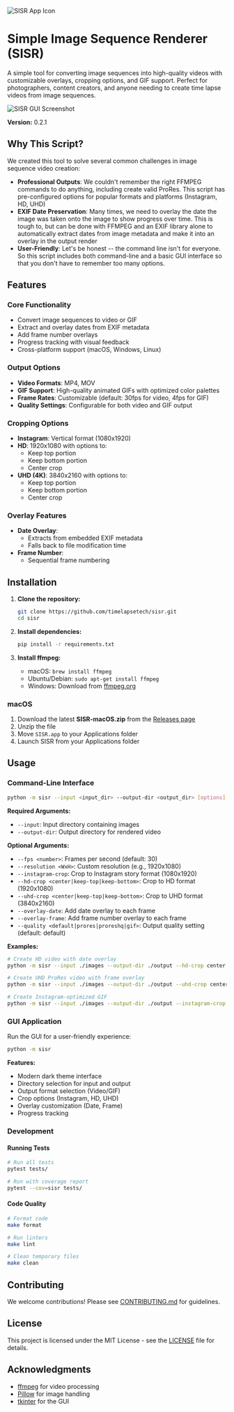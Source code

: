 ![SISR App Icon](resources/icons/icon_128x128.png)
# Simple Image Sequence Renderer (SISR)

A simple tool for converting image sequences into high-quality videos with customizable overlays, cropping options, and GIF support. Perfect for photographers, content creators, and anyone needing to create time lapse videos from image sequences.

![SISR GUI Screenshot](resources/screenshot.png)

**Version:** 0.2.1

## Why This Script?

We created this tool to solve several common challenges in image sequence video creation:
- **Professional Outputs**: We couldn't remember the right FFMPEG commands to do anything, including create valid ProRes. This script has pre-configured options for popular formats and platforms (Instagram, HD, UHD)
- **EXIF Date Preservation**: Many times, we need to overlay the date the image was taken onto the image to show progress over time. This is tough to, but can be done with FFMPEG and an EXIF library alone to automatically extract dates from image metadata and make it into an overlay in the output render
- **User-Friendly**: Let's be honest -- the command line isn't for everyone. So this script includes both command-line and a basic GUI interface so that you don't have to remember too many options.

## Features

### Core Functionality
- Convert image sequences to video or GIF
- Extract and overlay dates from EXIF metadata
- Add frame number overlays
- Progress tracking with visual feedback
- Cross-platform support (macOS, Windows, Linux)

### Output Options
- **Video Formats**: MP4, MOV
- **GIF Support**: High-quality animated GIFs with optimized color palettes
- **Frame Rates**: Customizable (default: 30fps for video, 4fps for GIF)
- **Quality Settings**: Configurable for both video and GIF output

### Cropping Options
- **Instagram**: Vertical format (1080x1920)
- **HD**: 1920x1080 with options to:
  - Keep top portion
  - Keep bottom portion
  - Center crop
- **UHD (4K)**: 3840x2160 with options to:
  - Keep top portion
  - Keep bottom portion
  - Center crop

### Overlay Features
- **Date Overlay**: 
  - Extracts from embedded EXIF metadata
  - Falls back to file modification time
- **Frame Number**: 
  - Sequential frame numbering

## Installation

1. **Clone the repository:**
   ```bash
   git clone https://github.com/timelapsetech/sisr.git
   cd sisr
   ```

2. **Install dependencies:**
   ```bash
   pip install -r requirements.txt
   ```

3. **Install ffmpeg:**
   - macOS: `brew install ffmpeg`
   - Ubuntu/Debian: `sudo apt-get install ffmpeg`
   - Windows: Download from [ffmpeg.org](https://ffmpeg.org/download.html)

### macOS
1. Download the latest **SISR-macOS.zip** from the [Releases page](https://github.com/timelapsetech/sisr/releases)
2. Unzip the file
3. Move `SISR.app` to your Applications folder
4. Launch SISR from your Applications folder

## Usage

### Command-Line Interface

```bash
python -m sisr --input <input_dir> --output-dir <output_dir> [options]
```

**Required Arguments:**
- `--input`: Input directory containing images
- `--output-dir`: Output directory for rendered video

**Optional Arguments:**
- `--fps <number>`: Frames per second (default: 30)
- `--resolution <WxH>`: Custom resolution (e.g., 1920x1080)
- `--instagram-crop`: Crop to Instagram story format (1080x1920)
- `--hd-crop <center|keep-top|keep-bottom>`: Crop to HD format (1920x1080)
- `--uhd-crop <center|keep-top|keep-bottom>`: Crop to UHD format (3840x2160)
- `--overlay-date`: Add date overlay to each frame
- `--overlay-frame`: Add frame number overlay to each frame
- `--quality <default|prores|proreshq|gif>`: Output quality setting (default: default)

**Examples:**
```bash
# Create HD video with date overlay
python -m sisr --input ./images --output-dir ./output --hd-crop center --overlay-date

# Create UHD ProRes video with frame overlay
python -m sisr --input ./images --output-dir ./output --uhd-crop center --overlay-frame --quality prores

# Create Instagram-optimized GIF
python -m sisr --input ./images --output-dir ./output --instagram-crop --quality gif --overlay-frame
```

### GUI Application

Run the GUI for a user-friendly experience:

```bash
python -m sisr
```

**Features:**
- Modern dark theme interface
- Directory selection for input and output
- Output format selection (Video/GIF)
- Crop options (Instagram, HD, UHD)
- Overlay customization (Date, Frame)
- Progress tracking

### Development

#### Running Tests
```bash
# Run all tests
pytest tests/

# Run with coverage report
pytest --cov=sisr tests/
```

#### Code Quality
```bash
# Format code
make format

# Run linters
make lint

# Clean temporary files
make clean
```

## Contributing

We welcome contributions! Please see [CONTRIBUTING.md](CONTRIBUTING.md) for guidelines.

## License

This project is licensed under the MIT License - see the [LICENSE](LICENSE) file for details.

## Acknowledgments

- [ffmpeg](https://ffmpeg.org/) for video processing
- [Pillow](https://python-pillow.org/) for image handling
- [tkinter](https://docs.python.org/3/library/tkinter.html) for the GUI 